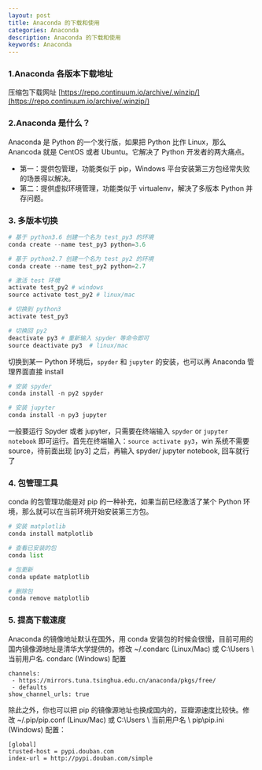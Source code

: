 ```yaml
---
layout: post
title: Anaconda 的下载和使用
categories: Anaconda
description: Anaconda 的下载和使用
keywords: Anaconda
---
```




### 1.Anaconda 各版本下载地址
压缩包下载网址
[https://repo.continuum.io/archive/.winzip/](https://repo.continuum.io/archive/.winzip/)

### 2.Anaconda 是什么？

Anaconda 是 Python 的一个发行版，如果把 Python 比作 Linux，那么 Anancoda 就是 CentOS 或者 Ubuntu。它解决了 Python 开发者的两大痛点。

- 第一：提供包管理，功能类似于 pip，Windows 平台安装第三方包经常失败的场景得以解决。
- 第二：提供虚拟环境管理，功能类似于 virtualenv，解决了多版本 Python 并存问题。

### 3. 多版本切换

```python
# 基于 python3.6 创建一个名为 test_py3 的环境
conda create --name test_py3 python=3.6

# 基于 python2.7 创建一个名为 test_py2 的环境
conda create --name test_py2 python=2.7

# 激活 test 环境
activate test_py2 # windows
source activate test_py2 # linux/mac

# 切换到 python3
activate test_py3

# 切换回 py2
deactivate py3 # 重新输入 spyder 等命令即可
source deactivate py3  # linux/mac
```

切换到某一 Python 环境后，`spyder` 和 `jupyter` 的安装，也可以再 Anaconda 管理界面直接 install


```python
# 安装 spyder
conda install -n py2 spyder

# 安装 jupyter
conda install -n py3 jupyter
```
一般要运行 Spyder 或者 jupyter，只需要在终端输入 `spyder` or `jupyter notebook` 即可运行。首先在终端输入：`source activate py3`，win 系统不需要 source，待前面出现 [py3] 之后，再输入 spyder/ jupyter notebook, 回车就行了

### 4. 包管理工具

conda 的包管理功能是对 pip 的一种补充，如果当前已经激活了某个 Python 环境，那么就可以在当前环境开始安装第三方包。
```python
# 安装 matplotlib
conda install matplotlib

# 查看已安装的包
conda list

# 包更新
conda update matplotlib

# 删除包
conda remove matplotlib
```


### 5. 提高下载速度
Anaconda 的镜像地址默认在国外，用 conda 安装包的时候会很慢，目前可用的国内镜像源地址是清华大学提供的。修改 ~/.condarc (Linux/Mac) 或 C:\Users \ 当前用户名. condarc (Windows) 配置


```shell
channels:
 - https://mirrors.tuna.tsinghua.edu.cn/anaconda/pkgs/free/
 - defaults
show_channel_urls: true
```
除此之外，你也可以把 pip 的镜像源地址也换成国内的，豆瓣源速度比较快。修改 ~/.pip/pip.conf (Linux/Mac) 或 C:\Users \ 当前用户名 \ pip\pip.ini (Windows) 配置：


```
[global]
trusted-host = pypi.douban.com
index-url = http://pypi.douban.com/simple
```
